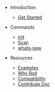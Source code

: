 
- Introduction
  - [Get Started](get-started/README.md)

- Commands
  - [init](init.md)
  - [Scan](scan.md)
  - [whats-new](whats-new.md)

- Resources
  - [Examples](examples.md)
  - [Why Rod](why-rod.md)
  - [Compatibility](compatibility.md)
  - [Contribute Doc](contribute-doc.md)